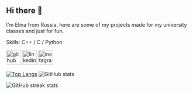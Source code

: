 
## Hi there 👋
I'm Elina from Russia, here are some of my projects made for my university classes and just for fun.

Skills: C++ / C / Python



[<img src='https://cdn.jsdelivr.net/npm/simple-icons@3.0.1/icons/github.svg' alt='github' height='40'>](https://github.com/EK14)  [<img src='https://cdn.jsdelivr.net/npm/simple-icons@3.0.1/icons/linkedin.svg' alt='linkedin' height='40'>](https://www.linkedin.com/in/elina-karapetian-034b29224/)  [<img src='https://cdn.jsdelivr.net/npm/simple-icons@3.0.1/icons/instagram.svg' alt='instagram' height='40'>](https://www.instagram.com/_elinakarapetyan_/)  

[![Top Langs](https://github-readme-stats.vercel.app/api/top-langs/?username=EK14)](https://github.com/anuraghazra/github-readme-stats)      ![GitHub stats](https://github-readme-stats.vercel.app/api?username=EK14&show_icons=true)  

![GitHub streak stats](https://github-readme-streak-stats.herokuapp.com/?user=EK14)  

